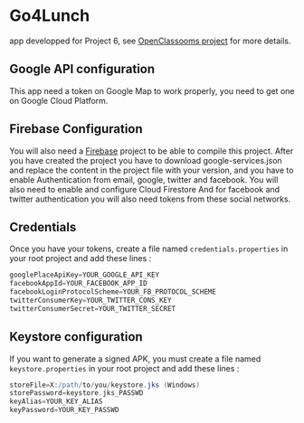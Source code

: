 # Go4Lunch
app developped for Project 6, see [OpenClassooms project](https://openclassrooms.com/projects/trouvez-un-restaurant-pour-dejeuner-avec-vos-collegues)
for more details.

## Google API configuration
This app need a token on Google Map to work properly, you need to get one on Google Cloud Platform.

## Firebase Configuration

You will also need a [Firebase](https://console.firebase.google.com/u/0/) project to be able to compile this project.
After you have created the project you have to download google-services.json and replace the content in the project file with your version, 
and you have to enable Authentication from email, google, twitter and facebook.
You will also need to enable and configure Cloud Firestore
And for facebook and twitter authentication you will also need tokens from these social networks.

## Credentials

Once you have your tokens, create a file named `credentials.properties` in your root project and add these lines :

```gradle
googlePlaceApiKey=YOUR_GOOGLE_API_KEY
facebookAppId=YOUR_FACEBOOK_APP_ID
facebookLoginProtocolScheme=YOUR_FB_PROTOCOL_SCHEME
twitterConsumerKey=YOUR_TWITTER_CONS_KEY
twitterConsumerSecret=YOUR_TWITTER_SECRET
```

## Keystore configuration

If you want to generate a signed APK, you must create a file named `keystore.properties` in your root project and add these lines :

```gradle
storeFile=X:/path/to/you/keystore.jks (Windows)
storePassword=keystore.jks_PASSWD
keyAlias=YOUR_KEY_ALIAS
keyPassword=YOUR_KEY_PASSWD
```